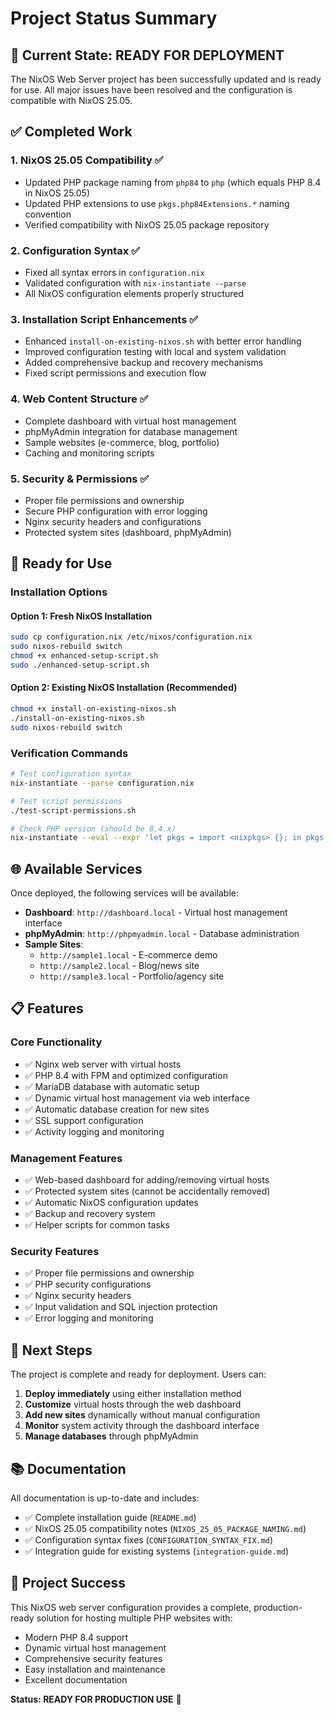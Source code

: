# Project Status Summary

## 🎯 Current State: **READY FOR DEPLOYMENT**

The NixOS Web Server project has been successfully updated and is ready for use. All major issues have been resolved and the configuration is compatible with NixOS 25.05.

## ✅ Completed Work

### 1. **NixOS 25.05 Compatibility** ✅
- Updated PHP package naming from `php84` to `php` (which equals PHP 8.4 in NixOS 25.05)
- Updated PHP extensions to use `pkgs.php84Extensions.*` naming convention
- Verified compatibility with NixOS 25.05 package repository

### 2. **Configuration Syntax** ✅
- Fixed all syntax errors in `configuration.nix`
- Validated configuration with `nix-instantiate --parse`
- All NixOS configuration elements properly structured

### 3. **Installation Script Enhancements** ✅
- Enhanced `install-on-existing-nixos.sh` with better error handling
- Improved configuration testing with local and system validation
- Added comprehensive backup and recovery mechanisms
- Fixed script permissions and execution flow

### 4. **Web Content Structure** ✅
- Complete dashboard with virtual host management
- phpMyAdmin integration for database management
- Sample websites (e-commerce, blog, portfolio)
- Caching and monitoring scripts

### 5. **Security & Permissions** ✅
- Proper file permissions and ownership
- Secure PHP configuration with error logging
- Nginx security headers and configurations
- Protected system sites (dashboard, phpMyAdmin)

## 🚀 Ready for Use

### Installation Options

#### **Option 1: Fresh NixOS Installation**
```bash
sudo cp configuration.nix /etc/nixos/configuration.nix
sudo nixos-rebuild switch
chmod +x enhanced-setup-script.sh
sudo ./enhanced-setup-script.sh
```

#### **Option 2: Existing NixOS Installation (Recommended)**
```bash
chmod +x install-on-existing-nixos.sh
./install-on-existing-nixos.sh
sudo nixos-rebuild switch
```

### Verification Commands
```bash
# Test configuration syntax
nix-instantiate --parse configuration.nix

# Test script permissions
./test-script-permissions.sh

# Check PHP version (should be 8.4.x)
nix-instantiate --eval --expr 'let pkgs = import <nixpkgs> {}; in pkgs.php.version'
```

## 🌐 Available Services

Once deployed, the following services will be available:

- **Dashboard**: `http://dashboard.local` - Virtual host management interface
- **phpMyAdmin**: `http://phpmyadmin.local` - Database administration
- **Sample Sites**: 
  - `http://sample1.local` - E-commerce demo
  - `http://sample2.local` - Blog/news site
  - `http://sample3.local` - Portfolio/agency site

## 📋 Features

### Core Functionality
- ✅ Nginx web server with virtual hosts
- ✅ PHP 8.4 with FPM and optimized configuration
- ✅ MariaDB database with automatic setup
- ✅ Dynamic virtual host management via web interface
- ✅ Automatic database creation for new sites
- ✅ SSL support configuration
- ✅ Activity logging and monitoring

### Management Features
- ✅ Web-based dashboard for adding/removing virtual hosts
- ✅ Protected system sites (cannot be accidentally removed)
- ✅ Automatic NixOS configuration updates
- ✅ Backup and recovery system
- ✅ Helper scripts for common tasks

### Security Features
- ✅ Proper file permissions and ownership
- ✅ PHP security configurations
- ✅ Nginx security headers
- ✅ Input validation and SQL injection protection
- ✅ Error logging and monitoring

## 🔧 Next Steps

The project is complete and ready for deployment. Users can:

1. **Deploy immediately** using either installation method
2. **Customize** virtual hosts through the web dashboard
3. **Add new sites** dynamically without manual configuration
4. **Monitor** system activity through the dashboard interface
5. **Manage databases** through phpMyAdmin

## 📚 Documentation

All documentation is up-to-date and includes:
- ✅ Complete installation guide (`README.md`)
- ✅ NixOS 25.05 compatibility notes (`NIXOS_25_05_PACKAGE_NAMING.md`)
- ✅ Configuration syntax fixes (`CONFIGURATION_SYNTAX_FIX.md`)
- ✅ Integration guide for existing systems (`integration-guide.md`)

## 🎉 Project Success

This NixOS web server configuration provides a complete, production-ready solution for hosting multiple PHP websites with:
- Modern PHP 8.4 support
- Dynamic virtual host management
- Comprehensive security features
- Easy installation and maintenance
- Excellent documentation

**Status: READY FOR PRODUCTION USE** 🚀